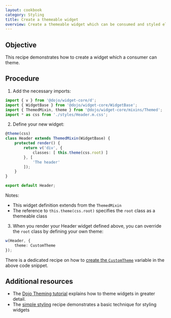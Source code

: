 ```yaml
---
layout: cookbook
category: Styling
title: Create a themeable widget
overview: Create a themeable widget which can be consumed and styled elsewhere
---
```


## Objective

This recipe demonstrates how to create a widget which a consumer can theme.

## Procedure

1. Add the necessary imports:

```ts
import { v } from '@dojo/widget-core/d';
import { WidgetBase } from '@dojo/widget-core/WidgetBase';
import { ThemedMixin, theme } from '@dojo/widget-core/mixins/Themed';
import * as css from './styles/Header.m.css';
```

2. Define your new widget:

```ts
@theme(css)
class Header extends ThemedMixin(WidgetBase) {
    protected render() {
        return v('div', {
            classes: [ this.theme(css.root) ]
        }, [
            'The header'
        ]);
    }
}

export default Header;
```

Notes:

* This widget definition extends from the `ThemedMixin`
* The reference to `this.theme(css.root)` specifies the `root` class as a themeable class

3. When you render your Header widget defined above, you can override the `root` class by defining your own theme:

```ts
w(Header, {
    theme: CustomTheme
});
```

There is a dedicated recipe on how to [create the `CustomTheme`](https://github.com/dojo/dojo.io/tree/master/site/source/cookbook/styling/built-in-widget-theming.md) variable in the above code snippet.

## Additional resources

* The [Dojo Theming tutorial](https://dojo.io/tutorials/007_theming/) explains how to theme widgets in greater detail.
* The [simple styling](https://github.com/dojo/dojo.io/tree/master/site/source/cookbook/styling/simple-styling.md) recipe demonstrates a basic technique for styling widgets
